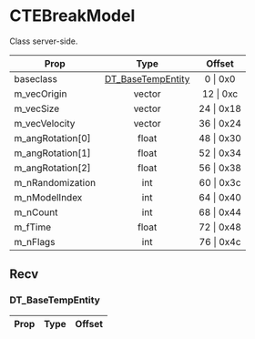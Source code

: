 # CTEBreakModel
Class server-side.

|Prop|Type|Offset|
|---|:-:|:-:|
|baseclass|[DT_BaseTempEntity](#DT_BaseTempEntity)|0 \| 0x0|
|m_vecOrigin|vector|12 \| 0xc|
|m_vecSize|vector|24 \| 0x18|
|m_vecVelocity|vector|36 \| 0x24|
|m_angRotation[0]|float|48 \| 0x30|
|m_angRotation[1]|float|52 \| 0x34|
|m_angRotation[2]|float|56 \| 0x38|
|m_nRandomization|int|60 \| 0x3c|
|m_nModelIndex|int|64 \| 0x40|
|m_nCount|int|68 \| 0x44|
|m_fTime|float|72 \| 0x48|
|m_nFlags|int|76 \| 0x4c|

## Recv

### DT_BaseTempEntity

|Prop|Type|Offset|
|---|:-:|:-:|
